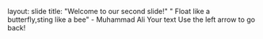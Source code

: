 layout: slide
title: "Welcome to our second slide!"
" Float like a butterfly,sting like a bee" - Muhammad Ali
Your text
Use the left arrow to go back!
